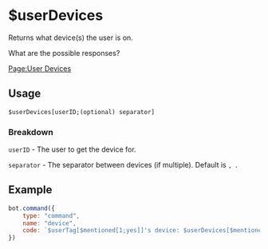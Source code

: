# $userDevices
Returns what device(s) the user is on.

What are the possible responses?

[Page:User Devices](https://djs-bdscript.gitbook.io/docs/properties/device-types)

## Usage
```
$userDevices[userID;(optional) separator]
```

### Breakdown
`userID` - The user to get the device for.

`separator` - The separator between devices (if multiple). Default is `, `.

## Example
```js
bot.command({
    type: "command",
    name: "device",
    code: `$userTag[$mentioned[1;yes]]'s device: $userDevices[$mentioned[1;yes]]`
})
```
